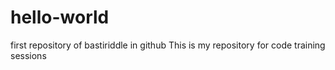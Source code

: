 # hello-world
first repository of bastiriddle in github
This is my repository for code training sessions
